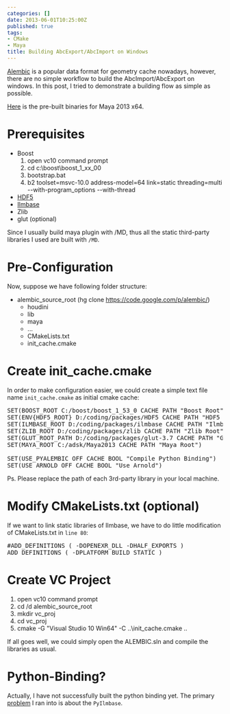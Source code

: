 ```yaml
---
categories: []
date: 2013-06-01T10:25:00Z
published: true
tags:
- CMake
- Maya
title: Building AbcExport/AbcImport on Windows
---
```


[Alembic](http://code.google.com/p/alembic/) is a popular data format for geometry cache nowadays, however, there are no simple workflow to build the AbcImport/AbcExport on windows. In this post, I tried to demonstrate a building flow as simple as possible.

[Here](https://docs.google.com/file/d/0B3FnMqIdd-iLN0czVE1mTl9oWUE/edit?usp=sharing) is the pre-built binaries for Maya 2013 x64.

# Prerequisites

* Boost
    1. open vc10 command prompt
    2. cd c:\boost\boost_1_xx_00
    3. bootstrap.bat
    4. b2 toolset=msvc-10.0 address-model=64 link=static threading=multi --with-program_options --with-thread
* [HDF5](http://www.hdfgroup.org/HDF5/release/obtain5.html)
* [Ilmbase](https://github.com/openexr/openexr)
* Zlib
* glut (optional)

Since I usually build maya plugin with /MD, thus all the static third-party libraries I used are built with `/MD`.

# Pre-Configuration

Now, suppose we have following folder structure:

* alembic_source_root (hg clone https://code.google.com/p/alembic/)
    * houdini
    * lib
    * maya
    * ...
    * CMakeLists.txt
    * init_cache.cmake

# Create init_cache.cmake

In order to make configuration easier, we could create a simple text file name `init_cache.cmake` as initial cmake cache:
<pre class="prettyprint lang-CMake">
SET(BOOST_ROOT C:/boost/boost_1_53_0 CACHE PATH "Boost Root")
SET(ENV{HDF5_ROOT} D:/coding/packages/HDF5 CACHE PATH "HDF5 Root")
SET(ILMBASE_ROOT D:/coding/packages/ilmbase CACHE PATH "Ilmbase Root")
SET(ZLIB_ROOT D:/coding/packages/zlib CACHE PATH "Zlib Root")
SET(GLUT_ROOT_PATH D:/coding/packages/glut-3.7 CACHE PATH "Glut Root")
SET(MAYA_ROOT C:/adsk/Maya2013 CACHE PATH "Maya Root")<br>
SET(USE_PYALEMBIC OFF CACHE BOOL "Compile Python Binding")
SET(USE_ARNOLD OFF CACHE BOOL "Use Arnold")
</pre>

Ps. Please replace the path of each 3rd-party library in your local machine.

# Modify CMakeLists.txt (optional)

If we want to link static libraries of Ilmbase, we have to do little modification of CMakeLists.txt in `line 80`:

<pre class="prettyprint lang=CMake">
#ADD_DEFINITIONS ( -DOPENEXR_DLL -DHALF_EXPORTS )
ADD_DEFINITIONS ( -DPLATFORM_BUILD_STATIC )
</pre>

# Create VC Project

1. open vc10 command prompt
2. cd /d alembic_source_root
3. mkdir vc_proj
4. cd vc_proj
5. cmake -G "Visual Studio 10 Win64" -C ..\init_cache.cmake ..

If all goes well, we could simply open the ALEMBIC.sln and compile the libraries as usual.

# Python-Binding?

Actually, I have not successfully built the python binding yet. The primary [problem](https://groups.google.com/d/topic/alembic-discussion/OMOvhg0Nv7o/discussion) I ran into is about the `PyIlmbase`.
